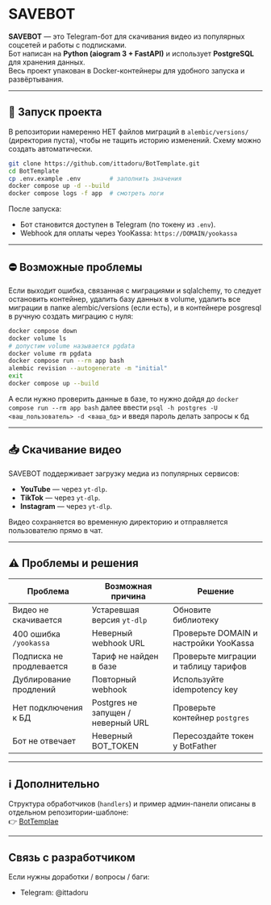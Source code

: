 # SAVEBOT

**SAVEBOT** — это Telegram-бот для скачивания видео из популярных соцсетей и работы с подписками.  
Бот написан на **Python (aiogram 3 + FastAPI)** и использует **PostgreSQL** для хранения данных.  
Весь проект упакован в Docker-контейнеры для удобного запуска и развёртывания.

---

## 🚀 Запуск проекта
В репозитории намеренно НЕТ файлов миграций в `alembic/versions/` (директория пуста), чтобы не тащить историю изменений. Схему можно создать автоматически.

```bash
git clone https://github.com/ittadoru/BotTemplate.git
cd BotTemplate
cp .env.example .env        # заполнить значения
docker compose up -d --build
docker compose logs -f app  # смотреть логи
```

После запуска:
- Бот становится доступен в Telegram (по токену из `.env`).  
- Webhook для оплаты через YooKassa: `https://DOMAIN/yookassa`

---

## ⛔️ Возможные проблемы
Если выходит ошибка, связанная с миграциями и sqlalchemy, то следует остановить контейнер, удалить базу данных в volume, удалить все миграции в папке alembic/versions (если есть), и в контейнере posgresql в ручную создать миграцию с нуля:
```bash
docker compose down
docker volume ls 
# допустим volume называется pgdata
docker volume rm pgdata
docker compose run --rm app bash
alembic revision --autogenerate -m "initial"
exit
docker compose up --build
```
А если нужно проверить данные в базе, то нужно дойдя до `docker compose run --rm app bash` далее ввести `psql -h postgres -U <ваш_пользователь> -d <ваша_бд>` и введя пароль делать запросы к бд

---

## 📥 Скачивание видео
SAVEBOT поддерживает загрузку медиа из популярных сервисов:  
- **YouTube** — через `yt-dlp`.  
- **TikTok** — через `yt-dlp`.  
- **Instagram** — через `yt-dlp`.  

Видео сохраняется во временную директорию и отправляется пользователю прямо в чат.  

---

## ⚠️ Проблемы и решения
| Проблема                     | Возможная причина                  | Решение                                     |
|------------------------------|------------------------------------|---------------------------------------------|
| Видео не скачивается         | Устаревшая версия `yt-dlp`         | Обновите библиотеку                         |
| 400 ошибка `/yookassa`       | Неверный webhook URL               | Проверьте DOMAIN и настройки YooKassa       |
| Подписка не продлевается     | Тариф не найден в базе             | Проверьте миграции и таблицу тарифов        |
| Дублирование продлений       | Повторный webhook                  | Используйте idempotency key                 |
| Нет подключения к БД         | Postgres не запущен / неверный URL | Проверьте контейнер `postgres`              |
| Бот не отвечает              | Неверный BOT_TOKEN                 | Пересоздайте токен у BotFather              |

---

## ℹ️ Дополнительно
Структура обработчиков (`handlers`) и пример админ-панели описаны в отдельном репозитории-шаблоне:  
👉 [BotTemplae](https://github.com/ittadoru/BotTemplae)  

---

## Связь с разработчиком
Если нужны доработки / вопросы / баги:
* Telegram: @ittadoru
